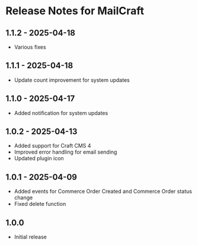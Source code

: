 # Release Notes for MailCraft

## 1.1.2 - 2025-04-18
- Various fixes

## 1.1.1 - 2025-04-18
- Update count improvement for system updates

## 1.1.0 - 2025-04-17
- Added notification for system updates

## 1.0.2 - 2025-04-13
- Added support for Craft CMS 4
- Improved error handling for email sending
- Updated plugin icon

## 1.0.1 - 2025-04-09
- Added events for Commerce Order Created and Commerce Order status change
- Fixed delete function

## 1.0.0
- Initial release
